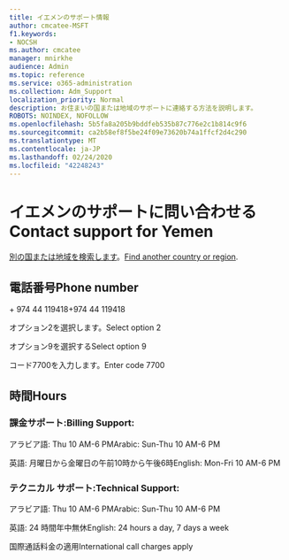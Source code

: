```yaml
---
title: イエメンのサポート情報
author: cmcatee-MSFT
f1.keywords:
- NOCSH
ms.author: cmcatee
manager: mnirkhe
audience: Admin
ms.topic: reference
ms.service: o365-administration
ms.collection: Adm_Support
localization_priority: Normal
description: お住まいの国または地域のサポートに連絡する方法を説明します。
ROBOTS: NOINDEX, NOFOLLOW
ms.openlocfilehash: 5b5fa8a205b9bddfeb535b87c776e2c1b814c9f6
ms.sourcegitcommit: ca2b58ef8f5be24f09e73620b74a1ffcf2d4c290
ms.translationtype: MT
ms.contentlocale: ja-JP
ms.lasthandoff: 02/24/2020
ms.locfileid: "42248243"
---
```

# <a name="contact-support-for-yemen"></a><span data-ttu-id="4b5bf-103">イエメンのサポートに問い合わせる</span><span class="sxs-lookup"><span data-stu-id="4b5bf-103">Contact support for Yemen</span></span>

<span data-ttu-id="4b5bf-104">[別の国または地域を検索します](../contact-support-for-business-products.md)。</span><span class="sxs-lookup"><span data-stu-id="4b5bf-104">[Find another country or region](../contact-support-for-business-products.md).</span></span>

## <a name="phone-number"></a><span data-ttu-id="4b5bf-105">電話番号</span><span class="sxs-lookup"><span data-stu-id="4b5bf-105">Phone number</span></span>
<span data-ttu-id="4b5bf-106">+ 974 44 119418</span><span class="sxs-lookup"><span data-stu-id="4b5bf-106">+974 44 119418</span></span>

<span data-ttu-id="4b5bf-107">オプション2を選択します。</span><span class="sxs-lookup"><span data-stu-id="4b5bf-107">Select option 2</span></span>

<span data-ttu-id="4b5bf-108">オプション9を選択する</span><span class="sxs-lookup"><span data-stu-id="4b5bf-108">Select option 9</span></span>

<span data-ttu-id="4b5bf-109">コード7700を入力します。</span><span class="sxs-lookup"><span data-stu-id="4b5bf-109">Enter code 7700</span></span>

## <a name="hours"></a><span data-ttu-id="4b5bf-110">時間</span><span class="sxs-lookup"><span data-stu-id="4b5bf-110">Hours</span></span>
### <a name="billing-support"></a><span data-ttu-id="4b5bf-111">課金サポート:</span><span class="sxs-lookup"><span data-stu-id="4b5bf-111">Billing Support:</span></span>

<span data-ttu-id="4b5bf-112">アラビア語: Thu 10 AM-6 PM</span><span class="sxs-lookup"><span data-stu-id="4b5bf-112">Arabic: Sun-Thu 10 AM-6 PM</span></span>

<span data-ttu-id="4b5bf-113">英語: 月曜日から金曜日の午前10時から午後6時</span><span class="sxs-lookup"><span data-stu-id="4b5bf-113">English: Mon-Fri 10 AM-6 PM</span></span>

### <a name="technical-support"></a><span data-ttu-id="4b5bf-114">テクニカル サポート:</span><span class="sxs-lookup"><span data-stu-id="4b5bf-114">Technical Support:</span></span>

<span data-ttu-id="4b5bf-115">アラビア語: Thu 10 AM-6 PM</span><span class="sxs-lookup"><span data-stu-id="4b5bf-115">Arabic: Sun-Thu 10 AM-6 PM</span></span>

<span data-ttu-id="4b5bf-116">英語: 24 時間年中無休</span><span class="sxs-lookup"><span data-stu-id="4b5bf-116">English: 24 hours a day, 7 days a week</span></span>

<span data-ttu-id="4b5bf-117">国際通話料金の適用</span><span class="sxs-lookup"><span data-stu-id="4b5bf-117">International call charges apply</span></span>